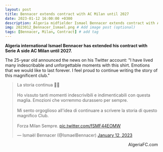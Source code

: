 ```yaml
---
layout: post
title: Bennacer extends contract with AC Milan until 2027
date: 2023-01-12 16:00:00 +0300
description: Algeria midfielder Ismael Bennacer extends contract with AC Milan until 2027 # Add post description (optional)
img: 2023012_Bennacer_Ismael.png # Add image post (optional)
tags: [Bennacer, Milan, Contract] # add tag
---
```

**Algeria international Ismael Bennacer has extended his contract with Serie A side AC Milan until 2027.**

The 25-year old announced the news on his Twitter account: "I have lived many indescribable and unforgettable moments with this shirt. Emotions that we would like to last forever. I feel proud to continue writing the story of this magnificent club."

<p style="text-align:center"><blockquote class="twitter-tweet"><p lang="it" dir="ltr">La storia continua ✍🏽<br><br>Ho vissuto tanti momenti indescrivibili e indimenticabili con questa maglia. Emozioni che vorremmo durassero per sempre.<br><br>Mi sento orgoglioso all&#39;idea di continuare a scrivere la storia di questo magnifico Club.<br><br>Forza Milan Sempre. <a href="https://t.co/fSMF44EOMW">pic.twitter.com/fSMF44EOMW</a></p>&mdash; Ismaël Bennacer (@IsmaelBennacer) <a href="https://twitter.com/IsmaelBennacer/status/1613637251107520512?ref_src=twsrc%5Etfw">January 12, 2023</a></blockquote> <script async src="https://platform.twitter.com/widgets.js" charset="utf-8"></script></p>

<p style="text-align:right">AlgeriaFC.com</p>
